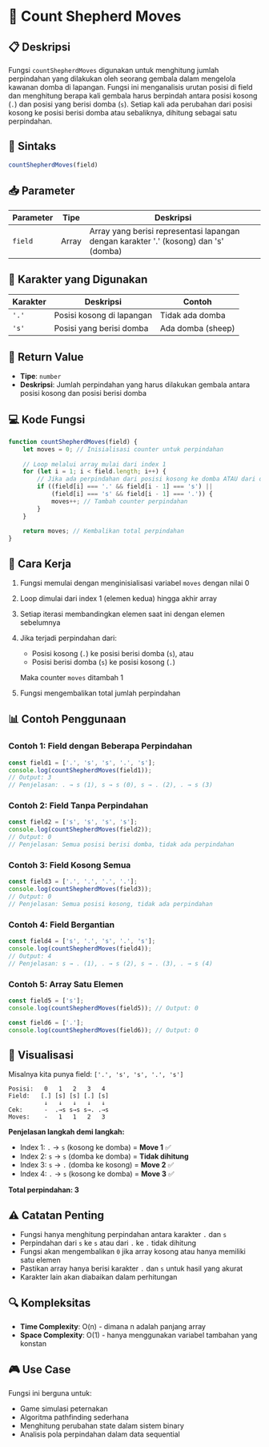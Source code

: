 # 🐑 Count Shepherd Moves

## 📋 Deskripsi
Fungsi `countShepherdMoves` digunakan untuk menghitung jumlah perpindahan yang dilakukan oleh seorang gembala dalam mengelola kawanan domba di lapangan. Fungsi ini menganalisis urutan posisi di field dan menghitung berapa kali gembala harus berpindah antara posisi kosong (`.`) dan posisi yang berisi domba (`s`). Setiap kali ada perubahan dari posisi kosong ke posisi berisi domba atau sebaliknya, dihitung sebagai satu perpindahan.

## 🔧 Sintaks
```javascript
countShepherdMoves(field)
```

## 📥 Parameter

| Parameter | Tipe | Deskripsi |
|-----------|------|-----------|
| `field` | Array | Array yang berisi representasi lapangan dengan karakter '.' (kosong) dan 's' (domba) |

## 🎯 Karakter yang Digunakan

| Karakter | Deskripsi | Contoh |
|----------|-----------|---------|
| `'.'` | Posisi kosong di lapangan | Tidak ada domba |
| `'s'` | Posisi yang berisi domba | Ada domba (sheep) |

## 🔄 Return Value
- **Tipe**: `number`
- **Deskripsi**: Jumlah perpindahan yang harus dilakukan gembala antara posisi kosong dan posisi berisi domba

## 💻 Kode Fungsi

```javascript
function countShepherdMoves(field) {
    let moves = 0; // Inisialisasi counter untuk perpindahan
    
    // Loop melalui array mulai dari index 1
    for (let i = 1; i < field.length; i++) {
        // Jika ada perpindahan dari posisi kosong ke domba ATAU dari domba ke posisi kosong
        if ((field[i] === '.' && field[i - 1] === 's') || 
            (field[i] === 's' && field[i - 1] === '.')) {
            moves++; // Tambah counter perpindahan
        }
    }
    
    return moves; // Kembalikan total perpindahan
}
```

## 🎯 Cara Kerja
1. Fungsi memulai dengan menginisialisasi variabel `moves` dengan nilai 0
2. Loop dimulai dari index 1 (elemen kedua) hingga akhir array
3. Setiap iterasi membandingkan elemen saat ini dengan elemen sebelumnya
4. Jika terjadi perpindahan dari:
   - Posisi kosong (`.`) ke posisi berisi domba (`s`), atau
   - Posisi berisi domba (`s`) ke posisi kosong (`.`)
   
   Maka counter `moves` ditambah 1
5. Fungsi mengembalikan total jumlah perpindahan

## 📊 Contoh Penggunaan

### Contoh 1: Field dengan Beberapa Perpindahan
```javascript
const field1 = ['.', 's', 's', '.', 's'];
console.log(countShepherdMoves(field1));
// Output: 3
// Penjelasan: . → s (1), s → s (0), s → . (2), . → s (3)
```

### Contoh 2: Field Tanpa Perpindahan
```javascript
const field2 = ['s', 's', 's', 's'];
console.log(countShepherdMoves(field2));
// Output: 0
// Penjelasan: Semua posisi berisi domba, tidak ada perpindahan
```

### Contoh 3: Field Kosong Semua
```javascript
const field3 = ['.', '.', '.', '.'];
console.log(countShepherdMoves(field3));
// Output: 0
// Penjelasan: Semua posisi kosong, tidak ada perpindahan
```

### Contoh 4: Field Bergantian
```javascript
const field4 = ['s', '.', 's', '.', 's'];
console.log(countShepherdMoves(field4));
// Output: 4
// Penjelasan: s → . (1), . → s (2), s → . (3), . → s (4)
```

### Contoh 5: Array Satu Elemen
```javascript
const field5 = ['s'];
console.log(countShepherdMoves(field5)); // Output: 0

const field6 = ['.'];
console.log(countShepherdMoves(field6)); // Output: 0
```

## 🎨 Visualisasi
Misalnya kita punya field: `['.', 's', 's', '.', 's']`

```
Posisi:   0   1   2   3   4
Field:   [.] [s] [s] [.] [s]
          ↓   ↓   ↓   ↓   ↓
Cek:      -  .→s s→s s→. .→s
Moves:    -   1   1   2   3
```

**Penjelasan langkah demi langkah:**
- Index 1: `.` → `s` (kosong ke domba) = **Move 1** ✅
- Index 2: `s` → `s` (domba ke domba) = **Tidak dihitung**
- Index 3: `s` → `.` (domba ke kosong) = **Move 2** ✅ 
- Index 4: `.` → `s` (kosong ke domba) = **Move 3** ✅

**Total perpindahan: 3**

## ⚠️ Catatan Penting
- Fungsi hanya menghitung perpindahan antara karakter `.` dan `s`
- Perpindahan dari `s` ke `s` atau dari `.` ke `.` tidak dihitung
- Fungsi akan mengembalikan `0` jika array kosong atau hanya memiliki satu elemen
- Pastikan array hanya berisi karakter `.` dan `s` untuk hasil yang akurat
- Karakter lain akan diabaikan dalam perhitungan

## 🔍 Kompleksitas
- **Time Complexity**: O(n) - dimana n adalah panjang array
- **Space Complexity**: O(1) - hanya menggunakan variabel tambahan yang konstan

## 🎮 Use Case
Fungsi ini berguna untuk:
- Game simulasi peternakan
- Algoritma pathfinding sederhana
- Menghitung perubahan state dalam sistem binary
- Analisis pola perpindahan dalam data sequential
